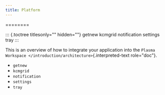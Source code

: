 ```yaml
---
title: Platform
---
```

========

::: {.toctree titlesonly="" hidden=""}
getnew kcmgrid notification settings tray
:::

This is an overview of how to integrate your application into the
`Plasma Workspace </introduction/architecture>`{.interpreted-text
role="doc"}.

-   `getnew`
-   `kcmgrid`
-   `notification`
-   `settings`
-   `tray`
